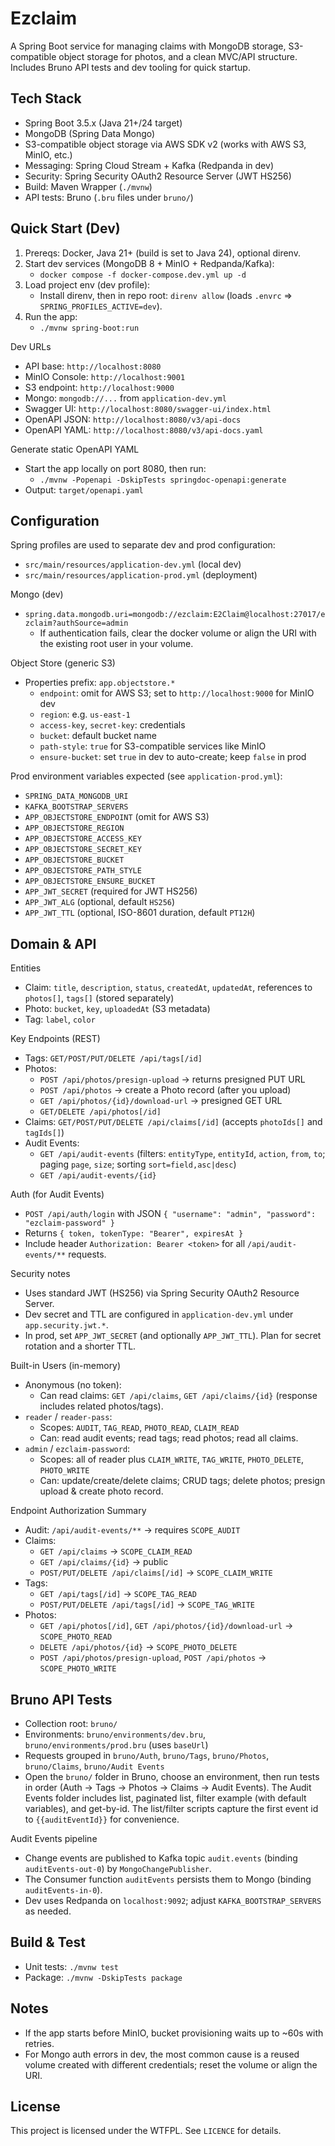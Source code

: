 # Ezclaim

A Spring Boot service for managing claims with MongoDB storage, S3-compatible object storage for photos, and a clean MVC/API structure. Includes Bruno API tests and dev tooling for quick startup.

## Tech Stack
- Spring Boot 3.5.x (Java 21+/24 target)
- MongoDB (Spring Data Mongo)
- S3-compatible object storage via AWS SDK v2 (works with AWS S3, MinIO, etc.)
- Messaging: Spring Cloud Stream + Kafka (Redpanda in dev)
- Security: Spring Security OAuth2 Resource Server (JWT HS256)
- Build: Maven Wrapper (`./mvnw`)
- API tests: Bruno (`.bru` files under `bruno/`)

## Quick Start (Dev)
1) Prereqs: Docker, Java 21+ (build is set to Java 24), optional direnv.
2) Start dev services (MongoDB 8 + MinIO + Redpanda/Kafka):
   - `docker compose -f docker-compose.dev.yml up -d`
3) Load project env (dev profile):
   - Install direnv, then in repo root: `direnv allow` (loads `.envrc` => `SPRING_PROFILES_ACTIVE=dev`).
4) Run the app:
   - `./mvnw spring-boot:run`

Dev URLs
- API base: `http://localhost:8080`
- MinIO Console: `http://localhost:9001`
- S3 endpoint: `http://localhost:9000`
- Mongo: `mongodb://...` from `application-dev.yml`
- Swagger UI: `http://localhost:8080/swagger-ui/index.html`
- OpenAPI JSON: `http://localhost:8080/v3/api-docs`
 - OpenAPI YAML: `http://localhost:8080/v3/api-docs.yaml`

Generate static OpenAPI YAML
- Start the app locally on port 8080, then run:
  - `./mvnw -Popenapi -DskipTests springdoc-openapi:generate`
- Output: `target/openapi.yaml`

## Configuration
Spring profiles are used to separate dev and prod configuration:
- `src/main/resources/application-dev.yml` (local dev)
- `src/main/resources/application-prod.yml` (deployment)

Mongo (dev)
- `spring.data.mongodb.uri=mongodb://ezclaim:E2Claim@localhost:27017/ezclaim?authSource=admin`
  - If authentication fails, clear the docker volume or align the URI with the existing root user in your volume.

Object Store (generic S3)
- Properties prefix: `app.objectstore.*`
  - `endpoint`: omit for AWS S3; set to `http://localhost:9000` for MinIO dev
  - `region`: e.g. `us-east-1`
  - `access-key`, `secret-key`: credentials
  - `bucket`: default bucket name
  - `path-style`: `true` for S3-compatible services like MinIO
  - `ensure-bucket`: set `true` in dev to auto-create; keep `false` in prod

Prod environment variables expected (see `application-prod.yml`):
- `SPRING_DATA_MONGODB_URI`
- `KAFKA_BOOTSTRAP_SERVERS`
- `APP_OBJECTSTORE_ENDPOINT` (omit for AWS S3)
- `APP_OBJECTSTORE_REGION`
- `APP_OBJECTSTORE_ACCESS_KEY`
- `APP_OBJECTSTORE_SECRET_KEY`
- `APP_OBJECTSTORE_BUCKET`
- `APP_OBJECTSTORE_PATH_STYLE`
- `APP_OBJECTSTORE_ENSURE_BUCKET`
- `APP_JWT_SECRET` (required for JWT HS256)
- `APP_JWT_ALG` (optional, default `HS256`)
- `APP_JWT_TTL` (optional, ISO-8601 duration, default `PT12H`)

## Domain & API
Entities
- Claim: `title`, `description`, `status`, `createdAt`, `updatedAt`, references to `photos[]`, `tags[]` (stored separately)
- Photo: `bucket`, `key`, `uploadedAt` (S3 metadata)
- Tag: `label`, `color`

Key Endpoints (REST)
- Tags: `GET/POST/PUT/DELETE /api/tags[/id]`
- Photos:
  - `POST /api/photos/presign-upload` → returns presigned PUT URL
  - `POST /api/photos` → create a Photo record (after you upload)
  - `GET /api/photos/{id}/download-url` → presigned GET URL
  - `GET/DELETE /api/photos[/id]`
- Claims: `GET/POST/PUT/DELETE /api/claims[/id]` (accepts `photoIds[]` and `tagIds[]`)
 - Audit Events:
   - `GET /api/audit-events` (filters: `entityType`, `entityId`, `action`, `from`, `to`; paging `page`, `size`; sorting `sort=field,asc|desc`)
   - `GET /api/audit-events/{id}`

Auth (for Audit Events)
- `POST /api/auth/login` with JSON `{ "username": "admin", "password": "ezclaim-password" }`
- Returns `{ token, tokenType: "Bearer", expiresAt }`
- Include header `Authorization: Bearer <token>` for all `/api/audit-events/**` requests.

Security notes
- Uses standard JWT (HS256) via Spring Security OAuth2 Resource Server.
- Dev secret and TTL are configured in `application-dev.yml` under `app.security.jwt.*`.
- In prod, set `APP_JWT_SECRET` (and optionally `APP_JWT_TTL`). Plan for secret rotation and a shorter TTL.

Built-in Users (in-memory)
- Anonymous (no token):
  - Can read claims: `GET /api/claims`, `GET /api/claims/{id}` (response includes related photos/tags).
- `reader` / `reader-pass`:
  - Scopes: `AUDIT`, `TAG_READ`, `PHOTO_READ`, `CLAIM_READ`
  - Can: read audit events; read tags; read photos; read all claims.
- `admin` / `ezclaim-password`:
  - Scopes: all of reader plus `CLAIM_WRITE`, `TAG_WRITE`, `PHOTO_DELETE`, `PHOTO_WRITE`
  - Can: update/create/delete claims; CRUD tags; delete photos; presign upload & create photo record.

Endpoint Authorization Summary
- Audit: `/api/audit-events/**` → requires `SCOPE_AUDIT`
- Claims:
  - `GET /api/claims` → `SCOPE_CLAIM_READ`
  - `GET /api/claims/{id}` → public
  - `POST/PUT/DELETE /api/claims[/id]` → `SCOPE_CLAIM_WRITE`
- Tags:
  - `GET /api/tags[/id]` → `SCOPE_TAG_READ`
  - `POST/PUT/DELETE /api/tags[/id]` → `SCOPE_TAG_WRITE`
- Photos:
  - `GET /api/photos[/id]`, `GET /api/photos/{id}/download-url` → `SCOPE_PHOTO_READ`
  - `DELETE /api/photos/{id}` → `SCOPE_PHOTO_DELETE`
  - `POST /api/photos/presign-upload`, `POST /api/photos` → `SCOPE_PHOTO_WRITE`

## Bruno API Tests
- Collection root: `bruno/`
- Environments: `bruno/environments/dev.bru`, `bruno/environments/prod.bru` (uses `baseUrl`)
- Requests grouped in `bruno/Auth`, `bruno/Tags`, `bruno/Photos`, `bruno/Claims`, `bruno/Audit Events`
- Open the `bruno/` folder in Bruno, choose an environment, then run tests in order (Auth → Tags → Photos → Claims → Audit Events). The Audit Events folder includes list, paginated list, filter example (with default variables), and get-by-id. The list/filter scripts capture the first event id to `{{auditEventId}}` for convenience.

Audit Events pipeline
- Change events are published to Kafka topic `audit.events` (binding `auditEvents-out-0`) by `MongoChangePublisher`.
- The Consumer function `auditEvents` persists them to Mongo (binding `auditEvents-in-0`).
- Dev uses Redpanda on `localhost:9092`; adjust `KAFKA_BOOTSTRAP_SERVERS` as needed.

## Build & Test
- Unit tests: `./mvnw test`
- Package: `./mvnw -DskipTests package`

## Notes
- If the app starts before MinIO, bucket provisioning waits up to ~60s with retries.
- For Mongo auth errors in dev, the most common cause is a reused volume created with different credentials; reset the volume or align the URI.

## License
This project is licensed under the WTFPL. See `LICENCE` for details.
